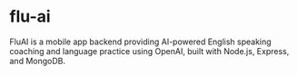 # flu-ai
FluAI is a mobile app backend providing AI-powered English speaking coaching and language practice using OpenAI, built with Node.js, Express, and MongoDB.
